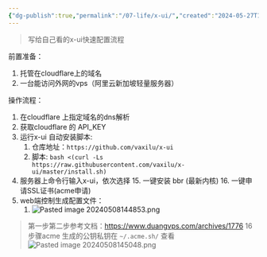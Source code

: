 ```yaml
---
{"dg-publish":true,"permalink":"/07-life/x-ui/","created":"2024-05-27T15:03:21.000+08:00","updated":"2024-05-27T15:03:21.000+08:00"}
---
```


>写给自己看的x-ui快速配置流程

前置准备：
1. 托管在cloudflare上的域名
2. 一台能访问外网的vps（阿里云新加坡轻量服务器）

操作流程：
1. 在cloudflare 上指定域名的dns解析
2. 获取cloudflare 的 API_KEY
3. 运行x-ui 自动安装脚本:
	1. 仓库地址：`https://github.com/vaxilu/x-ui`
	2. 脚本: `bash <(curl -Ls https://raw.githubusercontent.com/vaxilu/x-ui/master/install.sh)`
4. 服务器上命令行输入x-ui，依次选择
	15. 一键安装 bbr (最新内核)
	16. 一键申请SSL证书(acme申请)
5. web端控制生成配置文件：
	1. ![Pasted image 20240508144853.png](/img/user/attachments/Pasted%20image%2020240508144853.png)

> 第一步第二步参考文档：https://www.duangvps.com/archives/1776
> 16步骤acme 生成的公钥私钥在 `~/.acme.sh/` 查看
> ![Pasted image 20240508145048.png](/img/user/attachments/Pasted%20image%2020240508145048.png)
> 